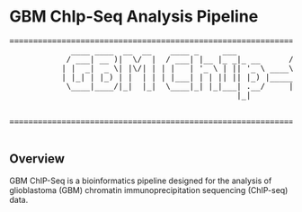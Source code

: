 # GBM ChIp-Seq Analysis Pipeline

<pre>
==================================================================================================
             ____ ____  __  __    ____ _     ___            ____             
            / ___| __ )|  \/  |  / ___| |__ |_ _|_ __      / ___|  ___  __ _ 
           | |  _|  _ \| |\/| | | |   | '_ \ | || '_ \ ____\___ \ / _ \/ _` |
           | |_| | |_) | |  | | | |___| | | || || |_) |_____|__) |  __/ (_| |
            \____|____/|_|  |_|  \____|_| |_|___| .__/     |____/ \___|\__, |
                                                |_|                       |_|

                                                                Author: Bo Wang | Version: Beta
==================================================================================================

</pre>

## Overview
GBM ChIP-Seq is a bioinformatics pipeline designed for the analysis of glioblastoma (GBM) chromatin immunoprecipitation sequencing (ChIP-seq) data.
